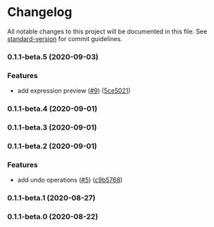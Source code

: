 # Changelog

All notable changes to this project will be documented in this file. See [standard-version](https://github.com/conventional-changelog/standard-version) for commit guidelines.

### 0.1.1-beta.5 (2020-09-03)


### Features

* add expression preview ([#9](https://github.com/CaioOliveira793/my-first-npm-module/issues/9)) ([5ce5021](https://github.com/CaioOliveira793/my-first-npm-module/commit/5ce5021defc80118cd4a31f0f0d701707351a5df))

### 0.1.1-beta.4 (2020-09-01)

### 0.1.1-beta.3 (2020-09-01)

### 0.1.1-beta.2 (2020-09-01)


### Features

* add undo operations ([#5](https://github.com/CaioOliveira793/my-first-npm-module/issues/5)) ([c9b5768](https://github.com/CaioOliveira793/my-first-npm-module/commit/c9b5768c1c4d3021aade6eda0fcf72dacf255924))

### 0.1.1-beta.1 (2020-08-27)

### 0.1.1-beta.0 (2020-08-22)
